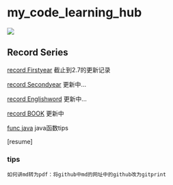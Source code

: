 # my_code_learning_hub

![](https://socialify.git.ci/Wu-Fisher/my_code_learning_hub/image?description=1&logo=https%3A%2F%2Favatars.githubusercontent.com%2Fu%2F73976255%3Fs%3D400%26u%3D7aceff4f4842fd213c9dc1372e2d4f24ff9fbd8c%26v%3D4&name=1&owner=1&pattern=Brick%20Wall&theme=Light)
## Record Series
    
[record Firstyear](./recordBook_1.md)
截止到2.7的更新记录

[record Secondyear](./recordBook_2.md)
更新中...

[record Englishword](./recordBook_En.md)
更新中...

[record BOOK](./books/)
更新中

[func java](./func.md)
java函数tips

[resume]

### tips
    如何讲md转为pdf：将github中md的网址中的github改为gitprint